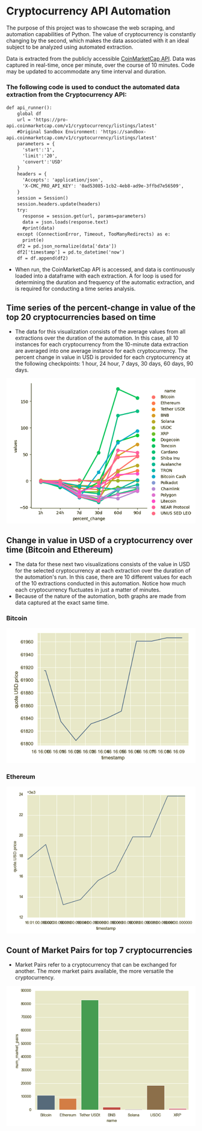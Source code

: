 # Cryptocurrency API Automation

The purpose of this project was to showcase the web scraping, and automation capabilities of Python. The value of cryptocurrency is constantly changing by the second, which makes the data associated with it an ideal subject to be analyzed using automated extraction.

Data is extracted from the publicly accessible [CoinMarketCap API](https://coinmarketcap.com). Data was captured in real-time, once per minute, over the course of 10 minutes. Code may be updated to accommodate any time interval and duration.

### The following code is used to conduct the automated data extraction from the Cryptocurrency API:
```
def api_runner():
    global df
    url = 'https://pro-api.coinmarketcap.com/v1/cryptocurrency/listings/latest' 
    #Original Sandbox Environment: 'https://sandbox-api.coinmarketcap.com/v1/cryptocurrency/listings/latest'
    parameters = {
      'start':'1',
      'limit':'20',
      'convert':'USD'
    }
    headers = {
      'Accepts': 'application/json',
      'X-CMC_PRO_API_KEY': '0ad53085-1cb2-4eb8-ad9e-3ffbd7e56509',
    }
    session = Session()
    session.headers.update(headers)
    try:
      response = session.get(url, params=parameters)
      data = json.loads(response.text)
      #print(data)
    except (ConnectionError, Timeout, TooManyRedirects) as e:
      print(e)
    df2 = pd.json_normalize(data['data'])
    df2['timestamp'] = pd.to_datetime('now')
    df = df.append(df2)
```
- When run, the CoinMarketCap API is accessed, and data is continuously loaded into a dataframe with each extraction. A for loop is used for determining the duration and frequency of the automatic extraction, and is required for conducting a time series analysis.

## Time series of the percent-change in value of the top 20 cryptocurrencies based on time
- The data for this visualization consists of the average values from all extractions over the duration of the automation. In this case, all 10 instances for each cryptocurrency from the 10-minute data extraction are averaged into one average instance for each cryptocurrency. The percent change in value in USD is provided for each cryptocurrency at the following checkpoints: 1 hour, 24 hour, 7 days, 30 days, 60 days, 90 days.
  
![FullSeries](https://github.com/r-kish/Crypto-API-Automation/blob/main/images/Crypto_FullSeriesChange.png)

## Change in value in USD of a cryptocurrency over time (Bitcoin and Ethereum)
- The data for these next two visualizations consists of the value in USD for the selected cryptocurrency at each extraction over the duration of the automation's run. In this case, there are 10 different values for each of the 10 extractions conducted in this automation. Notice how much each cryptocurrency fluctuates in just a matter of minutes.
- Because of the nature of the automation, both graphs are made from data captured at the exact same time.
  
### Bitcoin
![Change1](https://github.com/r-kish/Crypto-API-Automation/blob/main/images/Crypto_BitcoinChange.png)

### Ethereum
![Change2](https://github.com/r-kish/Crypto-API-Automation/blob/main/images/Crypto_EthereumChange.png)

## Count of Market Pairs for top 7 cryptocurrencies
- Market Pairs refer to a cryptocurrency that can be exchanged for another. The more market pairs available, the more versatile the cryptocurrency.

![MarketPairs](https://github.com/r-kish/Crypto-API-Automation/blob/main/images/Crypto_MarketPairs.png)
